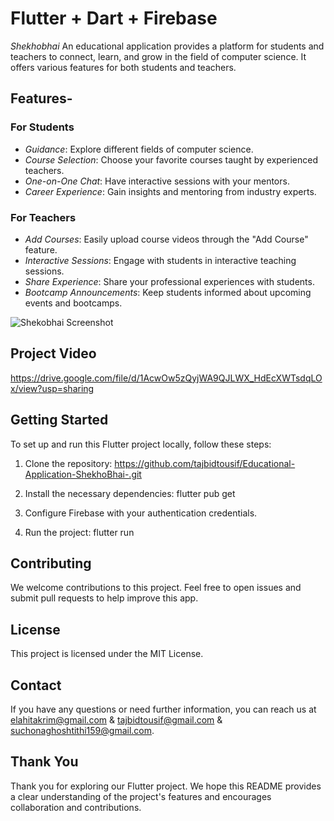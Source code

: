 # Flutter + Dart + Firebase

*Shekhobhai* An educational application provides a platform for students and teachers to connect, learn, and grow in the field of computer science. It offers various features for both students and teachers.

## Features-

### For Students
- *Guidance*: Explore different fields of computer science.
- *Course Selection*: Choose your favorite courses taught by experienced teachers.
- *One-on-One Chat*: Have interactive sessions with your mentors.
- *Career Experience*: Gain insights and mentoring from industry experts.

### For Teachers
- *Add Courses*: Easily upload course videos through the "Add Course" feature.
- *Interactive Sessions*: Engage with students in interactive teaching sessions.
- *Share Experience*: Share your professional experiences with students.
- *Bootcamp Announcements*: Keep students informed about upcoming events and bootcamps.
  
![Shekobhai Screenshot](https://github.com/tajbidtousif/Educational-Application-ShekhoBhai-/assets/86789646/e6770735-2795-4730-a874-b6fe3ff0f18b)



## Project Video

https://drive.google.com/file/d/1AcwOw5zQyjWA9QJLWX_HdEcXWTsdqLOx/view?usp=sharing

## Getting Started

To set up and run this Flutter project locally, follow these steps:

1. Clone the repository: https://github.com/tajbidtousif/Educational-Application-ShekhoBhai-.git

2. Install the necessary dependencies:
     flutter pub get 
  
4. Configure Firebase with your authentication credentials.

5. Run the project:
     flutter run 


## Contributing

We welcome contributions to this project. Feel free to open issues and submit pull requests to help improve this app.

## License

This project is licensed under the MIT License. 

## Contact

If you have any questions or need further information, you can reach us at elahitakrim@gmail.com & tajbidtousif@gmail.com & suchonaghoshtithi159@gmail.com.

## Thank You

Thank you for exploring our Flutter project. We hope this README provides a clear understanding of the project's features and encourages collaboration and contributions.
